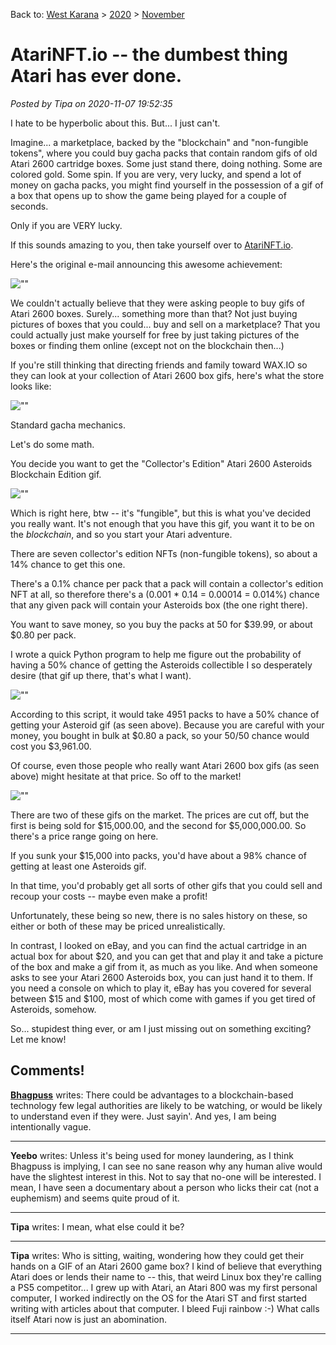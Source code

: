 Back to: [West Karana](/posts/westkarana.md) > [2020](/posts/2020/westkarana.md) > [November](./westkarana.md)
# AtariNFT.io -- the dumbest thing Atari has ever done.

*Posted by Tipa on 2020-11-07 19:52:35*


I hate to be hyperbolic about this. But... I just can't.



Imagine... a marketplace, backed by the \"blockchain\" and \"non-fungible tokens\", where you could buy gacha packs that contain random gifs of old Atari 2600 cartridge boxes. Some just stand there, doing nothing. Some are colored gold. Some spin. If you are very, very lucky, and spend a lot of money on gacha packs, you might find yourself in the possession of a gif of a box that opens up to show the game being played for a couple of seconds.



Only if you are VERY lucky.



If this sounds amazing to you, then take yourself over to [AtariNFT.io](\"https://atarinft.io/\").



Here's the original e-mail announcing this awesome achievement:



![\"\"](\"https://chasingdings.com/wp-content/uploads/2020/11/image.png\")

We couldn't actually believe that they were asking people to buy gifs of Atari 2600 boxes. Surely... something more than that? Not just buying pictures of boxes that you could... buy and sell on a marketplace? That you could actually just make yourself for free by just taking pictures of the boxes or finding them online (except not on the blockchain then...)



If you're still thinking that directing friends and family toward WAX.IO so they can look at your collection of Atari 2600 box gifs, here's what the store looks like:



![\"\"](\"https://chasingdings.com/wp-content/uploads/2020/11/image-1-1024x592.png\")

Standard gacha mechanics.



Let's do some math.



You decide you want to get the \"Collector's Edition\" Atari 2600 Asteroids Blockchain Edition gif.



![\"\"](\"https://chasingdings.com/wp-content/uploads/2020/11/Atari_Box_Collectors_3.gif\")

Which is right here, btw -- it's \"fungible\", but this is what you've decided you really want. It's not enough that you have this gif, you want it to be on the *blockchain*, and so you start your Atari adventure.



There are seven collector's edition NFTs (non-fungible tokens), so about a 14% chance to get this one. 



There's a 0.1% chance per pack that a pack will contain a collector's edition NFT at all, so therefore there's a (0.001 * 0.14 = 0.00014 = 0.014%) chance that any given pack will contain your Asteroids box (the one right there).



You want to save money, so you buy the packs at 50 for $39.99, or about $0.80 per pack.



I wrote a quick Python program to help me figure out the probability of having a 50% chance of getting the Asteroids collectible I so desperately desire (that gif up there, that's what I want).



![\"\"](\"https://chasingdings.com/wp-content/uploads/2020/11/image-2.png\")

According to this script, it would take 4951 packs to have a 50% chance of getting your Asteroid gif (as seen above). Because you are careful with your money, you bought in bulk at $0.80 a pack, so your 50/50 chance would cost you $3,961.00.



Of course, even those people who really want Atari 2600 box gifs (as seen above) might hesitate at that price. So off to the market!



![\"\"](\"https://chasingdings.com/wp-content/uploads/2020/11/image-3.png\")

There are two of these gifs on the market. The prices are cut off, but the first is being sold for $15,000.00, and the second for $5,000,000.00. So there's a price range going on here.



If you sunk your $15,000 into packs, you'd have about a 98% chance of getting at least one Asteroids gif.



In that time, you'd probably get all sorts of other gifs that you could sell and recoup your costs -- maybe even make a profit!



Unfortunately, these being so new, there is no sales history on these, so either or both of these may be priced unrealistically.



In contrast, I looked on eBay, and you can find the actual cartridge in an actual box for about $20, and you can get that and play it and take a picture of the box and make a gif from it, as much as you like. And when someone asks to see your Atari 2600 Asteroids box, you can just hand it to them. If you need a console on which to play it, eBay has you covered for several between $15 and $100, most of which come with games if you get tired of Asteroids, somehow.





So... stupidest thing ever, or am I just missing out on something exciting? Let me know!



## Comments!

**[Bhagpuss](http://bhagpuss.blogspot.com)** writes: There could be advantages to a blockchain-based technology few legal authorities are likely to be watching, or would be likely to understand even if they were. Just sayin'. And yes, I am being intentionally vague.

---

**Yeebo** writes: Unless it's being used for money laundering, as I think Bhagpuss is implying, I can see no sane reason why any human alive would have the slightest interest in this. Not to say that no-one will be interested. I mean, I have seen a documentary about a person who licks their cat (not a euphemism) and seems quite proud of it.

---

**Tipa** writes: I mean, what else could it be?

---

**Tipa** writes: Who is sitting, waiting, wondering how they could get their hands on a GIF of an Atari 2600 game box? I kind of believe that everything Atari does or lends their name to -- this, that weird Linux box they're calling a PS5 competitor... I grew up with Atari, an Atari 800 was my first personal computer, I worked indirectly on the OS for the Atari ST and first started writing with articles about that computer. I bleed Fuji rainbow :-) What calls itself Atari now is just an abomination.

---

